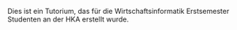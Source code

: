 Dies ist ein Tutorium, das für die Wirtschaftsinformatik Erstsemester Studenten an der HKA erstellt wurde.

